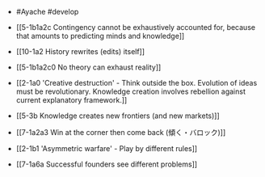 - #Ayache #develop

- [[5-1b1a2c Contingency cannot be exhaustively accounted for, because that amounts to predicting minds and knowledge]]
- [[10-1a2 History rewrites (edits) itself]]
- [[5-1b1a2c0 No theory can exhaust reality]]
- [[2-1a0 'Creative destruction' - Think outside the box. Evolution of ideas must be revolutionary. Knowledge creation involves rebellion against current explanatory framework.]]
- [[5-3b Knowledge creates new frontiers (and new markets)]]
- [[7-1a2a3 Win at the corner then come back (傾く・バロック)]]
- [[2-1b1 'Asymmetric warfare' - Play by different rules]]
- [[7-1a6a Successful founders see different problems]]
